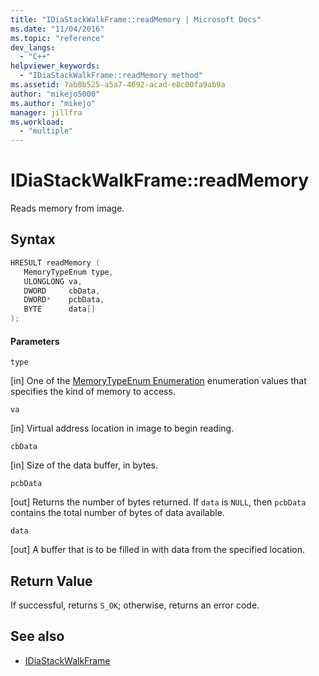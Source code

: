 ```yaml
---
title: "IDiaStackWalkFrame::readMemory | Microsoft Docs"
ms.date: "11/04/2016"
ms.topic: "reference"
dev_langs:
  - "C++"
helpviewer_keywords:
  - "IDiaStackWalkFrame::readMemory method"
ms.assetid: 7ab0b525-a5a7-4692-acad-e8c00fa9ab9a
author: "mikejo5000"
ms.author: "mikejo"
manager: jillfra
ms.workload:
  - "multiple"
---
```

# IDiaStackWalkFrame::readMemory
Reads memory from image.

## Syntax

```C++
HRESULT readMemory ( 
   MemoryTypeEnum type,
   ULONGLONG va,
   DWORD     cbData,
   DWORD*    pcbData,
   BYTE      data[]
);
```

#### Parameters
 `type`

[in] One of the [MemoryTypeEnum Enumeration](../../debugger/debug-interface-access/memorytypeenum.md) enumeration values that specifies the kind of memory to access.

 `va`

[in] Virtual address location in image to begin reading.

 `cbData`

[in] Size of the data buffer, in bytes.

 `pcbData`

[out] Returns the number of bytes returned. If `data` is `NULL`, then `pcbData` contains the total number of bytes of data available.

 `data`

[out] A buffer that is to be filled in with data from the specified location.

## Return Value
 If successful, returns `S_OK`; otherwise, returns an error code.

## See also
- [IDiaStackWalkFrame](../../debugger/debug-interface-access/idiastackwalkframe.md)